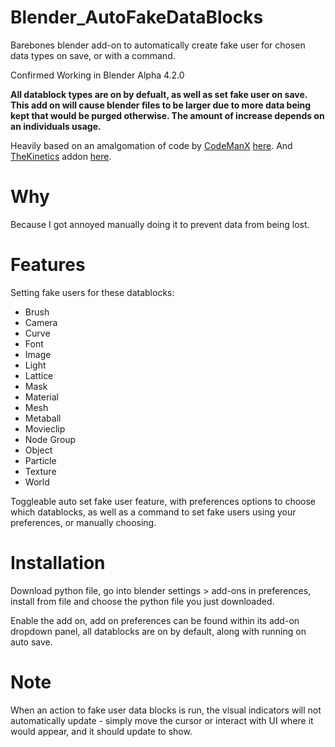 # Blender_AutoFakeDataBlocks
Barebones blender add-on to automatically create fake user for chosen data types on save, or with a command.

Confirmed Working in Blender Alpha 4.2.0

**All datablock types are on by defualt, as well as set fake user on save. This add on will cause blender files to be larger due to more data being kept that would be purged otherwise. The amount of increase depends on an individuals usage.**

Heavily based on an amalgomation of code by [CodeManX](https://blender.stackexchange.com/users/1363/codemanx) [here](https://blender.stackexchange.com/questions/9289/fake-user-on-by-default-in-blender-materials-and-textures). And [TheKinetics](https://github.com/TheKenetics) addon [here](https://github.com/TheKenetics/SetAllFakeUsers2.8).

# Why
Because I got annoyed manually doing it to prevent data from being lost. 

# Features

Setting fake users for these datablocks:

- Brush
- Camera
- Curve
- Font
- Image
- Light
- Lattice
- Mask
- Material
- Mesh
- Metaball
- Movieclip
- Node Group
- Object
- Particle
- Texture
- World

Toggleable auto set fake user feature, with preferences options to choose which datablocks, as well as a command to set fake users using your preferences, or manually choosing.

# Installation

Download python file, go into blender settings > add-ons in preferences, install from file and choose the python file you just downloaded.

Enable the add on, add on preferences can be found within its add-on dropdown panel, all datablocks are on by default, along with running on auto save. 


# Note

When an action to fake user data blocks is run, the visual indicators will not automatically update - simply move the cursor or interact with UI where it would appear, and it should update to show.
